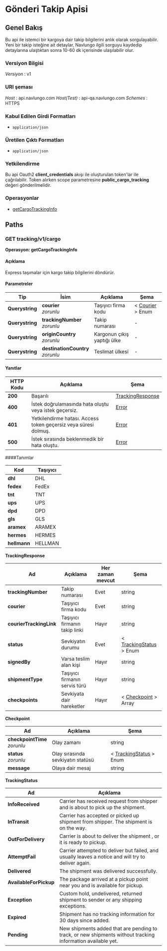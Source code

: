 # Gönderi Takip Apisi

<a name="overview"></a>

## Genel Bakış

Bu api ile istemci bir kargoya dair takip bilgilerini anlık olarak sorgulayabilir. Yeni bir takip isteğine ait detaylar, Navlungo ilgili sorguyu kaydedip detaylarına ulaştıktan sonra 10-60 dk içerisinde ulaşılabilir olur.

### Versiyon Bilgisi

_Versiyon_ : v1

### URI şeması

_Host_ : api.navlungo.com
_Host(Test)_ : api-qa.navlungo.com
_Schemes_ : HTTPS

### Kabul Edilen Girdi Formatları

- `application/json`

### Üretilen Çıktı Formatları

- `application/json`

### Yetkilendirme

Bu api Oauth2 **client_credentials** akışı ile oluşturulan token'lar ile çağrılabilir. Token alırken scope parametresine **public_cargo_tracking** değeri gönderilmelidir.

### Operasyonlar

- [getCargoTrackingInfo](#getCargoTrackingInfo)<br>

<a name="paths"></a>

## Paths

<a name="getCargoTrackingInfo"></a>

### GET tracking/v1/cargo

**Operasyon: getCargoTrackingInfo**

#### Açıklama

Express taşımalar için kargo takip bilgilerini döndürür.

#### Parametreler

| Tip             | İsim                                 | Açıklama                    | Şema                         |
| --------------- | ------------------------------------ | --------------------------- | ---------------------------- |
| **Querystring** | **courier** <br>_zorunlu_            | Taşıyıcı firma kodu         | < [Courier](#courier) > Enum |
| **Querystring** | **trackingNumber** <br>_zorunlu_     | Takip numarası              | -                            |
| **Querystring** | **originCountry** <br>_zorunlu_      | Kargonun çıkış yaptığı ülke | -                            |
| **Querystring** | **destinationCountry** <br>_zorunlu_ | Teslimat ülkesi             | -                            |

#### Yanıtlar

| HTTP Kodu | Açıklama                                                        | Şema                                  |
| --------- | --------------------------------------------------------------- | ------------------------------------- |
| **200**   | Başarılı                                                        | [TrackingResponse](#trackingResponse) |
| **400**   | İstek doğrulamasında hata oluştu veya istek geçersiz.           | [Error](#error)                       |
| **401**   | Yetkilendirme hatası. Access token geçersiz veya süresi dolmuş. | [Error](#error)                       |
| **500**   | İstek sırasında beklenmedik bir hata oluştu.                    | [Error](#error)                       |

<a name="definitions"></a>

####Tanımlar

<a name="courier"></a>

| Kod          | Taşıyıcı |
| ------------ | -------- |
| **dhl**      | DHL      |
| **fedex**    | FedEx    |
| **tnt**      | TNT      |
| **ups**      | UPS      |
| **dpd**      | DPD      |
| **gls**      | GLS      |
| **aramex**   | ARAMEX   |
| **hermes**   | HERMES   |
| **hellmann** | HELLMAN  |

<a name="trackingResponse"></a>

**TrackingResponse**

| Ad                      | Açıklama                      | Her zaman mevcut | Şema                                       |
| ----------------------- | ----------------------------- | ---------------- | ------------------------------------------ |
| **trackingNumber**      | Takip numarası                | Evet             | string                                     |
| **courier** <br>        | Taşıyıcı firma kodu           | Evet             | string                                     |
| **courierTrackingLink** | Taşıyıcı firmanın takip linki | Hayır            | string                                     |
| **status** <br>         | Sevkiyatın durumu             | Evet             | < [TrackingStatus](#trackingStatus) > Enum |
| **signedBy**            | Varsa teslim alan kişi        | Hayır            | string                                     |
| **shipmentType**        | Taşıyıcı firmanın servis türü | Hayır            | string                                     |
| **checkpoints**         | Sevkiyata dair hareketler     | Hayır            | < [Checkpoint](#checkpoint) > Array        |

<a name="checkpoint"></a>

**Checkpoint**

| Ad                               | Açıklama                          | Şema                                       |
| -------------------------------- | --------------------------------- | ------------------------------------------ |
| **checkpointTime** <br>_zorunlu_ | Olay zamanı                       | string                                     |
| **status** <br>_zorunlu_         | Olay sırasında sevkiyatın statüsü | < [TrackingStatus](#trackingStatus) > Enum |
| **message**                      | Olaya dair mesaj                  | string                                     |

<a name="trackingStatus"></a>

**TrackingStatus**

| Ad                     | Açıklama                                                                                                    |
| ---------------------- | ----------------------------------------------------------------------------------------------------------- |
| **InfoReceived**       | Carrier has received request from shipper and is about to pick up the shipment.                             |
| **InTransit**          | Carrier has accepted or picked up shipment from shipper. The shipment is on the way.                        |
| **OutForDelivery**     | Carrier is about to deliver the shipment , or it is ready to pickup.                                        |
| **AttemptFail**        | Carrier attempted to deliver but failed, and usually leaves a notice and will try to deliver again.         |
| **Delivered**          | The shipment was delivered successfully.                                                                    |
| **AvailableForPickup** | The package arrived at a pickup point near you and is available for pickup.                                 |
| **Exception**          | Custom hold, undelivered, returned shipment to sender or any shipping exceptions.                           |
| **Expired**            | Shipment has no tracking information for 30 days since added.                                               |
| **Pending**            | New shipments added that are pending to track, or new shipments without tracking information available yet. |
